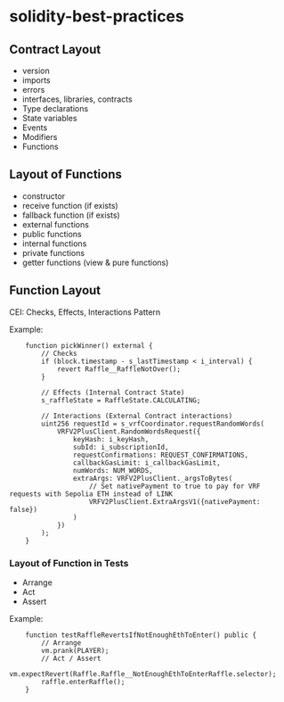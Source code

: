 # solidity-best-practices

## Contract Layout

- version
- imports
- errors
- interfaces, libraries, contracts
- Type declarations
- State variables
- Events
- Modifiers
- Functions

## Layout of Functions

- constructor
- receive function (if exists)
- fallback function (if exists)
- external functions
- public functions
- internal functions
- private functions
- getter functions (view & pure functions)

## Function Layout

CEI: Checks, Effects, Interactions Pattern

Example: 

```solidity
    function pickWinner() external {
        // Checks
        if (block.timestamp - s_lastTimestamp < i_interval) {
            revert Raffle__RaffleNotOver();
        }
        
        // Effects (Internal Contract State)
        s_raffleState = RaffleState.CALCULATING;

        // Interactions (External Contract interactions)
        uint256 requestId = s_vrfCoordinator.requestRandomWords(
            VRFV2PlusClient.RandomWordsRequest({
                keyHash: i_keyHash,
                subId: i_subscriptionId,
                requestConfirmations: REQUEST_CONFIRMATIONS,
                callbackGasLimit: i_callbackGasLimit,
                numWords: NUM_WORDS,
                extraArgs: VRFV2PlusClient._argsToBytes(
                    // Set nativePayment to true to pay for VRF requests with Sepolia ETH instead of LINK
                    VRFV2PlusClient.ExtraArgsV1({nativePayment: false})
                )
            })
        );
    }
```

### Layout of Function in Tests

- Arrange
- Act
- Assert

Example:

```solidity
    function testRaffleRevertsIfNotEnoughEthToEnter() public {
        // Arrange
        vm.prank(PLAYER);
        // Act / Assert
        vm.expectRevert(Raffle.Raffle__NotEnoughEthToEnterRaffle.selector);
        raffle.enterRaffle();
    }
```

